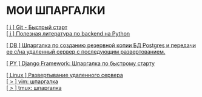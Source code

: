 # МОИ ШПАРГАЛКИ

[[ i ] Git - Быстрый старт](https://github.com/stalker24rus/yablog/blob/main/articles/release/i-git.md)  
[[ i ] Полезная литература по backend на Python](https://github.com/stalker24rus/yablog/blob/main/articles/release/i-py-poleznaya-literatura-backend.md)

[[ DB ] Шпаргалка по созданию резервной копии БД Postgres и передачи ее с/на удаленный сервер с последующим развертованием.](https://github.com/stalker24rus/yablog/blob/main/articles/release/pg-sozdanie-bekapa-i-perenos-postgres-shpargalka.md)  

[[ PY ] Django Framework: Шпаргалка по быстрому старту](https://github.com/stalker24rus/yablog/blob/main/articles/release/py-django-shpargalka-po-bystromu-startu.md) 

[[ Linux ] Развертывание удаленного сервера](https://github.com/stalker24rus/yablog/blob/main/articles/release/sozdanie-i-nastoservera.md)  
[[ > ] vim: шпаргалка](https://github.com/stalker24rus/yablog/blob/main/articles/release/vim-spargalka.md)  
[[ > ] tmux: шпаргалка](https://github.com/stalker24rus/yablog/blob/main/articles/release/shpargalka-po-tmux.md)
